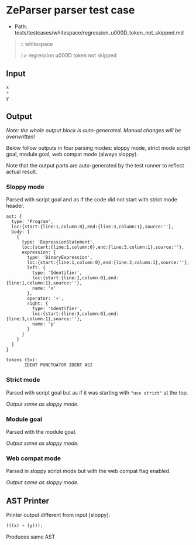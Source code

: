 # ZeParser parser test case

- Path: tests/testcases/whitespace/regression_u000D_token_not_skipped.md

> :: whitespace
>
> ::> regression u000D token not skipped

## Input

`````js
x
+
y
`````

## Output

_Note: the whole output block is auto-generated. Manual changes will be overwritten!_

Below follow outputs in four parsing modes: sloppy mode, strict mode script goal, module goal, web compat mode (always sloppy).

Note that the output parts are auto-generated by the test runner to reflect actual result.

### Sloppy mode

Parsed with script goal and as if the code did not start with strict mode header.

`````
ast: {
  type: 'Program',
  loc:{start:{line:1,column:0},end:{line:3,column:1},source:''},
  body: [
    {
      type: 'ExpressionStatement',
      loc:{start:{line:1,column:0},end:{line:3,column:1},source:''},
      expression: {
        type: 'BinaryExpression',
        loc:{start:{line:1,column:0},end:{line:3,column:1},source:''},
        left: {
          type: 'Identifier',
          loc:{start:{line:1,column:0},end:{line:1,column:1},source:''},
          name: 'x'
        },
        operator: '+',
        right: {
          type: 'Identifier',
          loc:{start:{line:3,column:0},end:{line:3,column:1},source:''},
          name: 'y'
        }
      }
    }
  ]
}

tokens (5x):
       IDENT PUNCTUATOR IDENT ASI
`````

### Strict mode

Parsed with script goal but as if it was starting with `"use strict"` at the top.

_Output same as sloppy mode._

### Module goal

Parsed with the module goal.

_Output same as sloppy mode._

### Web compat mode

Parsed in sloppy script mode but with the web compat flag enabled.

_Output same as sloppy mode._

## AST Printer

Printer output different from input [sloppy]:

````js
(((x) + (y)));
````

Produces same AST
